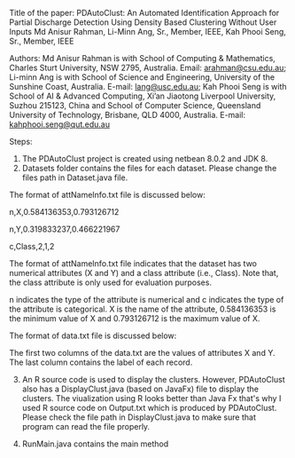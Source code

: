 Title of the paper: PDAutoClust: An Automated Identification Approach for Partial Discharge Detection Using Density Based Clustering Without User Inputs
Md Anisur Rahman, Li-Minn Ang, Sr., Member, IEEE, Kah Phooi Seng, Sr., Member, IEEE

Authors:
Md Anisur Rahman is with School of Computing & Mathematics, Charles Sturt University, NSW 2795, Australia. Email: arahman@csu.edu.au;
Li-minn Ang is with School of Science and Engineering, University of the Sunshine Coast, Australia. E-mail: lang@usc.edu.au;
Kah Phooi Seng is with School of AI & Advanced Computing, Xi’an Jiaotong Liverpool University, Suzhou 215123, China and School of Computer Science, Queensland University of Technology, Brisbane, QLD 4000, Australia. E-mail: kahphooi.seng@qut.edu.au

Steps:
1. The PDAutoClust project is created using netbean 8.0.2 and JDK 8.
2. Datasets folder contains the files for each dataset. Please change the files path in Dataset.java file. 

The format of attNameInfo.txt file is discussed below:

n,X,0.584136353,0.793126712 

n,Y,0.319833237,0.466221967 

c,Class,2,1,2 

The format of attNameInfo.txt file indicates that the dataset has two numerical attributes (X and Y) and a class attribute (i.e., Class). Note that, the class attribute is only used for evaluation purposes.

n indicates the type of the attribute is numerical and c indicates the type of the attribute is categorical. X is the name of the attribute, 0.584136353 is the minimum value of X and 0.793126712 is the maximum value of X.



The format of data.txt file is discussed below:

The first two columns of the data.txt are the values of attributes X and Y. The last column contains the label of each record.

3. An R source code is used to display the clusters. However, PDAutoClust also has a DisplayClust.java (based on JavaFx) file to display the clusters. The viualization using R looks better than Java Fx that's why I used R source code on Output.txt which is produced by PDAutoClust. Please check the file path in DisplayClust.java to make sure that program can read the file properly.

4. RunMain.java contains the main method

